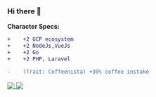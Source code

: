 ### Hi there 👋


**Character Specs:**
```diff
+    +2 GCP ecosystem
+    +2 NodeJs,VueJs
+    +2 Go
+    +2 PHP, Laravel

-    (Trait: Coffeenista) +30% coffee instake
```


<a href="https://github.com/iamrikie">
  <img align="center" src="https://github-readme-stats.vercel.app/api?username=iamrikie&count_private=true&show_icons=true&include_all_commits=true" />
<!--   <img align="center" src="https://github-readme-stats.vercel.app/api?username=iamrikie)](https://github.com/iamrikie/github-readme-stats" /> -->
</a>
<a href="https://github.com/iamrikie">
  <img align="center" src="https://github-readme-stats.vercel.app/api/top-langs/?username=iamrikie&layout=compact" />
</a>




<!--
### Get in touch
<p>
  <a href="https://twitter.com/"><img src="https://img.icons8.com/color/50/111111/twitter-squared.png" alt="twitter"/></a>
  <a href="https://www.linkedin.com/in//"><img src="https://img.icons8.com/color/50/111111/linkedin.png" alt="linkedin"/></a>
  <a href="https://github.com/"><img src="https://img.icons8.com/color/50/111111/github.png" alt="github"/></a>
  
</p>
-->

<!--
**iamrikie/iamrikie** is a ✨ _special_ ✨ repository because its `README.md` (this file) appears on your GitHub profile.

Here are some ideas to get you started:

- 🔭 I’m currently working on ...
- 🌱 I’m currently learning ...
- 👯 I’m looking to collaborate on ...
- 🤔 I’m looking for help with ...
- 💬 Ask me about ...
- 📫 How to reach me: ...
- 😄 Pronouns: ...
- ⚡ Fun fact: ...
-->

